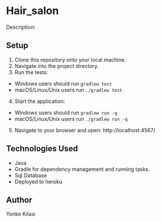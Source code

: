 # Hair_salon


Description:

## Setup

1. Clone this repository onto your local machine.
2. Navigate into the project directory.
3. Run the tests:
  * Windows users should run `gradlew test`
  * macOS/Linux/Unix users run `./gradlew test`
4. Start the application:
  * Windows users should run `gradlew run -q`
  * macOS/Linux/Unix users run `./gradlew run -q`
 5. Navigate to your browser and open:        http://localhost:4567/

## Technologies Used
* Java
* Gradle for dependency management and running tasks.
* Sql Database
* Deployed to heroku

## Author
Yonko Kilasi
